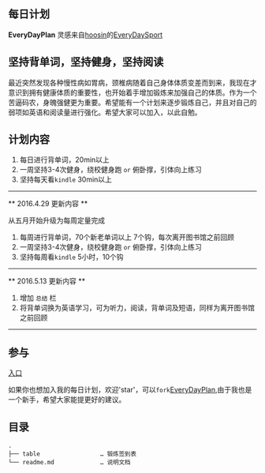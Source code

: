 ## 每日计划

**EveryDayPlan** 灵感来自[hoosin](https://github.com/hoosin)的[EveryDaySport](https://github.com/hoosin/EveryDaySport)

## 坚持背单词，坚持健身，坚持阅读 
最近突然发现各种慢性病如胃病，颈椎病随着自己身体体质变差而到来，我现在才意识到拥有健康体质的重要性，也开始着手增加锻炼来加强自己的体质。作为一个苦逼码农，身魄强健更为重要。希望能有一个计划来逐步锻炼自己，并且对自己的弱项如英语和阅读量进行强化。希望大家可以加入，以此自勉。

## 计划内容

1. 每日进行背单词，20min以上
2. 一周坚持3-4次健身，绕校健身跑 `or` 俯卧撑，引体向上练习
3. 坚持每天看`kindle` 30min以上

-----------------------

** 2016.4.29 更新内容 **


从五月开始升级为每周定量完成

1. 每周进行背单词，70个新老单词以上 7个钩，每次离开图书馆之前回顾
2. 一周坚持3-4次健身，绕校健身跑 `or` 俯卧撑，引体向上练习
3. 坚持每周看`kindle` 5小时，10个钩

----------------------

** 2016.5.13 更新内容 **


1. 增加 `总结` 栏
2. 将背单词换为英语学习，可为听力，阅读，背单词及短语，同样为离开图书馆之前回顾

----------------------

## 参与

[入口](https://github.com/zjbao123/EveryDayPlan)


如果你也想加入我的每日计划，欢迎'star'，可以`fork`[EveryDayPlan](https://github.com/zjbao123/EveryDayPlan/tree/master),由于我也是一个新手，希望大家能提更好的建议。

## 目录

```
.
├── table                 … 锻炼签到表
└── readme.md             … 说明文档
```
